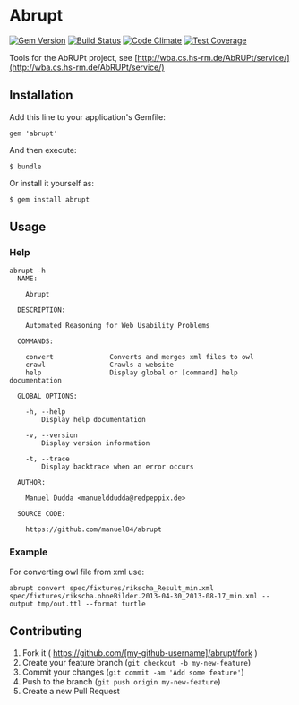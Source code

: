 # Abrupt
[![Gem Version](https://badge.fury.io/rb/abrupt.svg)](http://badge.fury.io/rb/abrupt)
[![Build Status](https://travis-ci.org/manuel84/abrupt.svg?branch=master)](https://travis-ci.org/manuel84/abrupt)
[![Code Climate](https://codeclimate.com/github/manuel84/abrupt/badges/gpa.svg)](https://codeclimate.com/github/manuel84/abrupt)
[![Test Coverage](https://codeclimate.com/github/manuel84/abrupt/badges/coverage.svg)](https://codeclimate.com/github/manuel84/abrupt)

Tools for the AbRUPt project, see [http://wba.cs.hs-rm.de/AbRUPt/service/](http://wba.cs.hs-rm.de/AbRUPt/service/)

## Installation

Add this line to your application's Gemfile:

    gem 'abrupt'

And then execute:

    $ bundle

Or install it yourself as:

    $ gem install abrupt

## Usage

### Help
```shell
abrupt -h
  NAME:

    Abrupt

  DESCRIPTION:

    Automated Reasoning for Web Usability Problems

  COMMANDS:

    convert              Converts and merges xml files to owl
    crawl                Crawls a website
    help                 Display global or [command] help documentation

  GLOBAL OPTIONS:

    -h, --help
        Display help documentation

    -v, --version
        Display version information

    -t, --trace
        Display backtrace when an error occurs

  AUTHOR:

    Manuel Dudda <manuelddudda@redpeppix.de>

  SOURCE CODE:

    https://github.com/manuel84/abrupt
```


### Example

For converting owl file from xml use: 

```shell
abrupt convert spec/fixtures/rikscha_Result_min.xml spec/fixtures/rikscha.ohneBilder.2013-04-30_2013-08-17_min.xml --output tmp/out.ttl --format turtle
```

## Contributing

1. Fork it ( https://github.com/[my-github-username]/abrupt/fork )
2. Create your feature branch (`git checkout -b my-new-feature`)
3. Commit your changes (`git commit -am 'Add some feature'`)
4. Push to the branch (`git push origin my-new-feature`)
5. Create a new Pull Request
